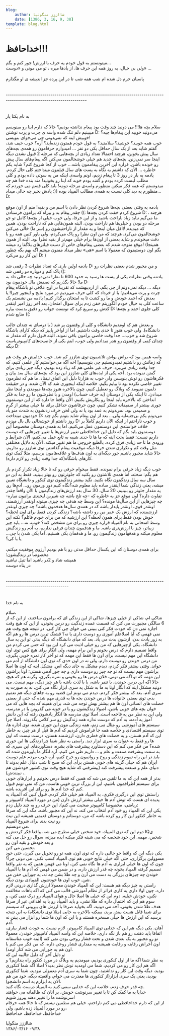 ```yaml
---
blog:
    author: شااززز منگولیا
    date: [1386, 3, 16, 9, 38]
template: blog.html
---
```

# خداحافظ!!!

<div class="cnt">
میتونستم به قول خودم یه حرف با ارزش! جور کنم و بگم...<br/>ولی بی خیال، یه روز همه این حرف ها، از یادها میره ، تو می مونی و «دوست» ...<br/><br/>پاسبان حرم دل شده ام شب همه شب تا در این پرده جز اندیشه ی او مگذارم<br/><br/><br/>----------------------------------------------------------------------------------------------------------------------<br/><br/><br/>به نام یکتا یار<br/><br/>سلام بچه ها!!! می دونید چند وقت بود پیغام نذاشته بودیم؟ حالا که دارم اینا رو مینویسم میبینیم دلم تنگ شده واسه ی چرت و پرت نوشتن D: می‌دونید خوبیه این پیغام‌ها چیه؟ خوبیش اینه که نمی‌دونی چی می‌خوای بنویسی!<br/>خوب همه خوبید؟ خوشید؟ سلامتید؟ به قول خودم همتون زنده‌اید؟ آره؟ خوب حیف شد، گفتم شاید بعد از یک سال حداقل یکی دو نفر ... امیدوارم حرفامون رو همه‌ی بچه‌های سال پیش بخونن، هرچند احتمالا تعداد زیادی از بچه‌هایی که مرحله 2 قبول نشدن دیگه اینجا سر نمی‌زنن. بچه‌های جدید هم خیلی خوشحالمون می‌کنن اگه پیغام‌های سال پیش رو خونده باشن. قراره این آخرین پیغاممون باشه... خوب از کجا شروع کنم؟ شاید یکم خاطره ... الآن که داشتم یه نگاه به پست های سال قبلمون مینداختم کلی حال کردم. یادمه یه بار در روز 3 تا پیغام زدیم، اونم واسه‌ی اینکه من یه سوتی داده بودم و کلی مطلب لیست کرده بودم و گفته بودم خوبه که اینا رو بخونید! منه بنده خدا هم چه میدونستم که همه فکر میکنن منظورم واسه‌ی مرحله دومه! باید کلی قسم می خوردم که منظورم یه دید کلی نسبت به همه‌ی مطالب المپیاد بوده ((: یادش بخیر چه حالی میداد... D:<br/><br/>یادمه یه وقتی بعضی بچه‌ها شروع کردن نظر دادن با اسم من و بقیه! منم از اون موقع شروع کردم خفت کردن بچه‌ها :)) چقدر پیغام بد و بیراه که برامون فرستادن D: . هرچند ما می‌گیم نباید زیاد ناراحت باشید و از این حرفا، ولی خوب خیلی از بچه‌ها کامل تو جو مرحله دو بودن و خیلی‌ها هم ناراحت بودن، البته همون‌هایی هم که ناراحت بودن، همین که میدیدم لااقل میان اینجا و یه مقدار از ناراحتیشون رو (سر ما) خالی می‌کنن خوشحالمون می‌کرد. هرچند که من اون نظرا رو پاک می‌کردم، ولی باور کنین همه رو با دقت میخوندم و شاید بعضی از اون‌ها برام خیلی مهم‌تر از بقیه نظرا بود. البته از همون موقع متوجه شدم که بعضی پیغام‌های خاص از دست فیلترهای بلاگفا رد میشه! (همینجا بگم اون دوستیمون که معمولا با اسم «هی» نظر میداد ممنون میشم اگه بهم بگه چطور این کار رو می‌کرد D: )<br/><br/>یادمه اولین باری که تعداد نظرات 3 رقمی شد D: و من مجبور شدم بعضی نظرات رو پاک کنم و دوباره دو رقمی شد ((:<br/>یادمه وقتی نظرات یکی از پست ها رسید به حدود 600 تا نظر! نمی‌دونید چه حالی داد به ما! حالا بگذریم که نصفش مال خودمون بود D:<br/>دیگه ... دیگه نمی‌دونم از چی بگم، از اردیبهشت که تقریبا در اوج علافی تو باشگاه پیغام چرت و پرت می‌دادیم؛ یا از خرداد که کلی حرف می‌زدیم در مورد نتایج و اینجور چیزا! یا بعدش که احمد خودش و ما رو کشت تا یه امتحان برگذار کنیم! یادمه من نشستم یک ساعت کلی به خیال خودم الگوریتم خفن زدم برای سوال امتحان. بعد آخر روز امیر اینقدر کدش رو سریع کرد که تونست جواب رو دقیق بدست بیاره D: کلی جلوی احمد و بچه‌ها ضایع شدم ((:<br/><br/>و بعدش هم که اومدیم دانشگاه و کلی از وقتمون پر شد ( با درسای نه چندان جالب دانشگاه). ولی خوب هنوز تا حدی وقت داشتیم. اما از اواخر پاییز که دیگه کارای باشگاه شروع شد و خوب... جداً وقت خاصی برامون باقی نموند. البته قبول دارم که مقدار نه چندان کمی از وقتمون رو هدر میدادیم ولی خوب، اینم یکی از خاصیت‌های کامپیوتریاست دیگه D:<br/><br/>واسه همین بود که یواش یواش تلاشمون توی شاززز کم شد. خوب خداییش هر وقت هم که زمانش رو داشتیم نمیدونستیم چی بنویسیم! آخه اگه می‌خواستیم کار علمی کنیم، که جدا وقت زیادی می‌برد. حرف غیر علمی هم که زیاد زده بودیم، دیگه چیز زیادی برای گفتن نمونده بود. آخه یکی از ایده‌های کلی شاززز این بود که بچه‌های سال بعد بیان و فکرهاشون رو توش بنویسن ولی خوب به هزارتا دلیل این اتفاق نیفتاد. ما هم که نظرمون تغییر خاصی نکرده بود تا بیایم بگیم. خلاصه اینکه اینجوری شد که الآن شده. و در حقیقت دلمون نمیومد که وبلاگ رو تعطیل کنیم، چون بالاخره هنوز بچه‌ها میومدن و اینجا نظر میدادن. تا اینکه یکی از دوستان (یه حرف حساب) اومدن و با نظرشون ما رو جدا به فکر انداختن که بالاخره باید اینجا رو یکاریش بکنیم. الآن واقعا جا داره که از این دوستمون جوری بیشتر از صمیمانه تشکر کنیم، چون حرفاشون حداقل برای ما خیلی بیشتر از گرم و صمیمی بود. نمی‌دونم به عمد بود یا نه ولی لحن حرف زدنشون به شدت منو یاد خودمون مینداخت D: می‌دونم یکم بی‌جنبه‌ایه ولی... بعد از اون پیغام شاید بتونم بگم چند روز داشتم از خوشحالی بال بال میزدم D: و خوب ناراحتم از اینکه الآن داریم کاملاً بر خلاف خواسته‌ی این دوستمون عمل می‌کنیم. اما به همه‌ی دوستان مخصوصاً این دوستمون باید بگم که دلیل این خداحافظی تغییر ارزش‌ها یا تغییر چیزهایی که دوست داریم نیست؛ فقط بحث اینه که ما ها تا حدی شبیه به تابع عمل می‌کنیم، الآن شرایط و ورودی ما تا حد زیادی فرق کرده. بالطبع خروجی ما هم تغییر میکنه. الآن به دلایل مختلفی مثل وقت کم و تکراری شدن حرفا دیگه موقعیت پیغام گذاشتن توی شاززز رو نداریم. حالا شاید مجبور باشیم جور دیگه‌ای به اون هدف‌ها و علاقه‌هامون برسیم، مثلا کمک توی کارهای باشگاه(که جدا وقت زیادی رو لازم داره).<br/><br/>خوب دیگه زیاد حرفی برام نمونده. فقط میخوام حرفی رو که تا حالا زیاد تکرار کردم باز هم بگم: سخته، اما همه‌ی تلاشتون رو بکنید که جلوترتون رو بهتر ببینید. فقط به این دو سال سه سال زندگیتون نگاه نکنید. نگید بیشتر زندگیمون توی کنکور و دانشگاه تعیین میشه، یعنی زندگی شما اینقدر ساده باید معلوم شه؟نگاه کنیم دور ورمون رو... آدم‌ها رو. یه مقدار جلوتر رو ببینیم، 20 سال، 30 سال بعد ارزش‌های زندگیمون با الآن واقعاً چقدر تفاوت داره؟ اون موقع جز یه خاطره که -چه تلخ باشه چه شیرین لبخندی برامون میاره- چه چیزهایی از این سال‌ها مونده؟ این وسط چه هدفی چه چیزی میتونه اونقدر ارزشمند، اونقدر قوی، اونقدر پایدار باشه که در همه‌ی سال‌ها هدفمون باشه؟ چه چیزی اونقدر ارزشمنده که ارزش یک عمر من رو داشته باشه؟ زندگی کردن فقط برای اون لحظه؟خوش بودن فقط برای همون لحظه؟ این ارزشیه که من برای خودم قائلم؟ نکنه این وسط امتحانی به نام المپیاد قراره چیزی رو برای من مشخص کنه؟ خوب، نه... باید چیز زیباتر، چیز با ارزش‌تری باشه. ما و هدفمون چندان فرقی نداریم، یه آدم رو زندگیش معلوم میکنه و هدفهامون زندگیمون رو. ما و هدفمان یکی هستیم، اما یکی شدن با چی... یا با کی؟<br/><br/>برای همه‌ی دوستان که این یکسال حداقل مدتی رو با هم بودیم آرزوی موفقیت میکنم، مخصوصاً در زندگیشون؛<br/>همیشه شاد و 2در باشید اما تنبل نباشید<br/>در پناه دوست<br/><br/><br/>-------------------------------------------------------------------------------------------------------------<br/><br/><br/>به نام خدا<p></p>
<p>سلام،<br/>شاکی ام، شاکی از خیلی چیزها، شاکی از این زندگی ای که برامون ساختند، از این که از 6 سالگی مجبورت می کنن که قسمت عمده زندگیت رو درس بخونی، از این که هیچ وقت اجازه نمی دن که خودت فکر کنی ببینی می خوای چی کار کنی، در نتیجه هیچ وقت هم نمی فهمی که آیا اصلاعلم آموزی رو دوست داری یا نه؟ قشنگ ترین درس ها رو هم اگه به زور یادت بدن، ازشون بدت می یاد. بعد که میای دانشگاه که دیگه بدتر. تو این یه سال دانشگاه، یکی ازچیزهایی که من رو خیلی اذیت می کرد این بود که حس می کردم من واقعا تصمیم دارم که درس بخونم و این برام مهمه، ولی انگار برای هیچ کس توی اون دانشگاه این مهم نیست، برای اون ها فقط این مهمه که تو آخر کار نمره خوبی بگیری، من درس خوندن رو دوست دارم، ولی نه در اون حدی که توی اون دانشگاه از آدم می خواند. وقتی بیشتر فکر کردم، دیدم مشکل یه جای دیگه اس. مشکل اینه که اون ها اصلا براشون مهم نیست که تو چه چیز رو دوست داری و چه جور آدمی هستی؛ اونا براشون این مهمه که تو اگه می تونی، فلان درس ها رو بخونی و نمره بگیری، وگرنه هم که هیچ، حالا اگه این درس خوندن، با تنفر باشه، یا با لذت باشه یا هر چیز دیگه، مهم نیست. می دونید مشکل اینه که انگار اونا به ما به شکل یه سری ابزار نگاه می کنن، نه به صورت یه سری آدم، بعد که بیشتر فکر کردم، دیدم می تونم این قضیه رو به جاهای دیگه هم تعمیم بدم، توی بعضی خانواده ها درس خوندن بجه ها به قدری مهم شده که حتی از بعضی خصلت های انسانی اون ها هم بیشتر بهش توجه می شه، برای همینه که بچه هایی که می خوان بچه های خوبی باشن، اصولا زندگیشون رو یا در خونه می گذرونن یا در مدرسه، ولی این به نظر من یه فاجعه است. اصلا توی مدرسه ها انگار یادشون رفته که این دانش آموز یه آدمه، یه آدم که دوست نداره همه زندگیش رو سر کلاس بگذرونه. اصلا چرا سیستم های آموزشی رو مثال می زنم، همه زندگی مون این جوری شده، توی اداره ها، توی سیستم اقتصادی و خلاصه همه جا فراموش کردیم که آدم ها قبل از هر چیز، به خاطر این که آدم هستن، و یه خصلت های فطری دارن، ارزشمند هستن، درست نیست که اون ها رو فقط به عنوان یه سری ابزار دید. راستی به نظر شما چرا زندگی ها این جوری شده؟ من فکر می کنم که این دستاورد پیشرفت های بشره، دستاوردهای این سیری که به سمت پیشرفت صنعت و علم و ... داریم طی می کنیم، آره انگار ما باورمون شده که باید در این راه تموم زندگی و روح و روانمون رو خرج کنیم، آره خوب مردم علم دوست ایران هم که خیلی گزینه های خوبی هستن برای این که صبح تا شب دنبال علم بدوند تا دنیای علم و صنعت پیشرفت کنه (پیشرفتی که شاید هیچ وقت توی کشور خودشون هم نبینندش) ،.<br/>بدتر از همه این که به ما تلقین می شه که همین که فقط درس بخونیم و ابزارهای خوبی برای سیستم اطرافمون باشیم، این از بزرگ ترین خوبی هاست. من که نمی تونم قبول کنم که خدا آدم ها رو برای این آفریده باشه.<br/>راستش توی این درگیری فکری، به المپیاد هم خیلی فکر کردم. قبول کنین که المپیاد یه پدیده ای هست که توش آدم ها خیلی بیشتر ارزش دارن (من در مورد المپیاد کامپیوتر و ریاضی، مخصوصا کامپیوتر صحبت می کنم). این حرف رو به چند دلیل زدم:<br/>یکی این که المپیاد رو خود آدم انتخاب می کنه، نه این که مجبور باشه. مگه این که صرفا به خاطر کنکور این کار رو کرده باشه که من، دوستانم و دوستان قدیمی همیشه این نیت رو نیت بدی برای شروع المپیاد<br/>می دونستیم.<br/>دوم این که توی المپیاد، خود شخص خیلی مطرح می شه، واقعا فکر کردنش و IQی شخص، مهمه. این خود شخصه که می شینه فکر میکنه ایده میزنه، سوال رو حل می کنه و بعد خودش و بقیه اون رو<br/>تحسین می کنن.<br/>یکی دیگه این که واقعا جو جالبی داره که توی اون، همه تو رو تحویل می گیرن، حتی خود مسوولین برگزاری، حتی اگه خیلی نتایج خوبی هم توی المپیاد کسب نکنی، می دونی چرا؟ چون که اون ها خیلی ابزاری به آدم ها نگاه نمی کنن، اونا می فهمن همین که یه نفر واقعا تصمیم گرفته المپیاد بخونه چه قدر ارزش داره، و در ضمن می فهمن که آدم ها با المپیاد خوندن چه چیزهای بزرگی به دست می آرن و چه طلا بشن چه نه، یه جورایی خفن می شن. خوب اون ها خودشون المپیادی بودن دیگه.<br/>راستی یه چیز دیگه هم هست: این که المپیاد خوندن معمولا ارزش گذاری درونی لازم داره. چون اولا داری یه کاری فراتر از نظام آموزشی قالب می کنی که اگه باهات مخالفت نکنن، خودش خیلیه. دوم این که خیلی ها اصلا حال و هوای المپیاد رو درک نمی کنن، و سوم هم این که احتمال داره که طلا نشی، و باید المپیاد رو با یه اهدافی غیر از صرفا هدف طلا شدن بخونی. آخه می دونید، اگه بخواید صرفا با ارزش های بیرونی که سیستم برای شما قایل هست پیش برید، ممکنه بالاخره یه جایی (مثلا توی دانشگاه) به این نتیجه برسید که این ارزش ها خیلی مسخره هستند و یا این که اون ها شما رو ابزار می بینن نه آدم.<br/>آهان، یکی دیگه هم این که خدایی توی المپیاد کامپیوتر، لازم نیست به خودت فشار بیاری، اتفاقا باید ذهنت رو هم باز نگه داری، خلاصه این که واسه المپیاد کامپیوتر خوندن، معمولا تو رو مجبور به یک بعدی شدن و تحت فشار روحی بودن نمی کنه (البته خوب متاسفانه اون آخراش رقابته و رقابت همیشه یه مقداری فشار روحی داره، که من فکر می کنم با اون هم یه جورایی می شه کنار اومد).<br/>و دلیل آخر که دلیل جالبیه این که:<br/>به نظر شما اگه ما از اول کنکوری بودیم، میومدیم یه وبلاگ در مورد کنکور راه بندازیم؟ و اگه هم این کار رو می کردیم، شما می اومدید توش نظر بدید؟ اصلا اگه شما کنکوری بودید، دیگه وقت این کار رو نداشتید، چون شما یه سری آدم معمولی نبودید، شما کنکوری بودید، یعنی یک سری ابزار(از کنکوری ها معذرت می خوام، واقعیته دیگه، خود من هم الان یه ابزارم به اسم دانشجو).<br/>چه قدر حرف زدم، خلاصه این که خدایی سعی کنید به المپیاد درست نگاه کنید.<br/>خدایا به ما کمک کن تا با تغییر سرنوشت خویش، بر آنان که ظالمانه می خواهند سرنوشت ما را تغییر دهند پیروز شویم!<br/>از این که دارم خداحافظی می کنم ناراحتم، خیلی هم مطمین نیستم که تا حالا همه حرفام رو در مورد المپیاد زده باشم، ولی،<br/>خداحافظ، خداحافظ، خداحافظ<br/></p>
</div>

<div class="blog-info">
    <div class="blog-author">شااززز منگولیا</div>
    <div class="blog-date">۱۳۸۶/۰۳/۱۶ ۰۹:۳۸</div>
</div>

